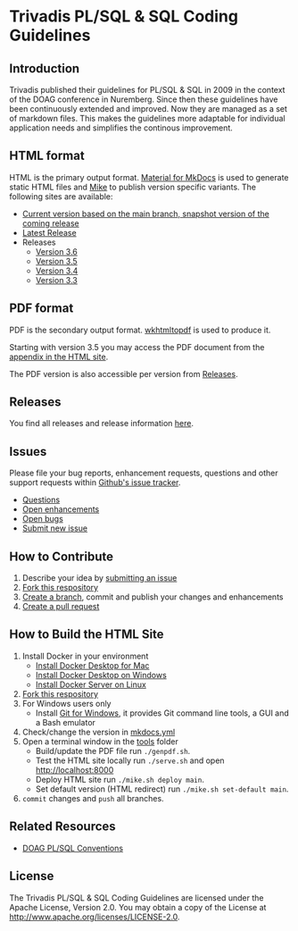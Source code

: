 # Trivadis PL/SQL &amp; SQL Coding Guidelines

## Introduction

Trivadis published their guidelines for PL/SQL &amp; SQL in 2009 in the context of the DOAG conference in Nuremberg. Since then these guidelines have been continuously extended and improved. Now they are managed as a set of markdown files. This makes the guidelines more adaptable for individual application needs and simplifies the continous improvement.

## HTML format

HTML is the primary output format. [Material for MkDocs](https://squidfunk.github.io/mkdocs-material/) is used to generate static HTML files and [Mike](https://github.com/jimporter/mike) to publish version specific variants. The following sites are available:

* [Current version based on the main branch, snapshot version of the coming release](https://trivadis.github.io/plsql-and-sql-coding-guidelines/main/)
* [Latest Release](https://trivadis.github.io/plsql-and-sql-coding-guidelines/)
* Releases
   * [Version 3.6](https://trivadis.github.io/plsql-and-sql-coding-guidelines/v3.6/)
   * [Version 3.5](https://trivadis.github.io/plsql-and-sql-coding-guidelines/v3.5/)
   * [Version 3.4](https://trivadis.github.io/plsql-and-sql-coding-guidelines/v3.4/)
   * [Version 3.3](https://trivadis.github.io/plsql-and-sql-coding-guidelines/v3.3/)

## PDF format

PDF is the secondary output format. [wkhtmltopdf](https://wkhtmltopdf.org/) is used to produce it. 

Starting with version 3.5 you may access the PDF document from the [appendix in the HTML site](https://trivadis.github.io/plsql-and-sql-coding-guidelines/main/9-appendix/appendix/). 

The PDF version is also accessible per version from [Releases](https://github.com/Trivadis/plsql-and-sql-coding-guidelines/releases).

## Releases

You find all releases and release information [here](https://github.com/trivadis/plsql-and-sql-coding-guidelines/releases).

## Issues
Please file your bug reports, enhancement requests, questions and other support requests within [Github's issue tracker](https://help.github.com/articles/about-issues/).

* [Questions](https://github.com/trivadis/plsql-and-sql-coding-guidelines/issues?q=is%3Aissue+label%3Aquestion)
* [Open enhancements](https://github.com/trivadis/plsql-and-sql-coding-guidelines/issues?q=is%3Aopen+is%3Aissue+label%3Aenhancement)
* [Open bugs](https://github.com/trivadis/plsql-and-sql-coding-guidelines/issues?q=is%3Aopen+is%3Aissue+label%3Abug)
* [Submit new issue](https://github.com/trivadis/plsql-and-sql-coding-guidelines/issues/new)

## How to Contribute

1. Describe your idea by [submitting an issue](https://github.com/trivadis/plsql-and-sql-coding-guidelines/issues/new)
2. [Fork this respository](https://github.com/trivadis/plsql-and-sql-coding-guidelines/fork)
3. [Create a branch](https://help.github.com/articles/creating-and-deleting-branches-within-your-repository/), commit and publish your changes and enhancements
4. [Create a pull request](https://help.github.com/articles/creating-a-pull-request/)

## How to Build the HTML Site

1. Install Docker in your environment
   * [Install Docker Desktop for Mac](https://docs.docker.com/docker-for-mac/install/)
   * [Install Docker Desktop on Windows](https://docs.docker.com/docker-for-windows/install/)
   * [Install Docker Server on Linux](https://docs.docker.com/install/#server)
2. [Fork this respository](https://github.com/trivadis/plsql-and-sql-coding-guidelines/fork)
3. For Windows users only
   * Install [Git for Windows](https://gitforwindows.org/), it provides Git command line tools, a GUI and a Bash emulator
4. Check/change the version in [mkdocs.yml](mkdocs.yml)
5. Open a terminal window in the [tools](tools) folder 
   * Build/update the PDF file
     run `./genpdf.sh`.
   * Test the HTML site locally
     run `./serve.sh` and open [http://localhost:8000](http://localhost:8000)
   * Deploy HTML site
     run `./mike.sh deploy main`.
   * Set default version (HTML redirect)
     run `./mike.sh set-default main`.
6. `commit` changes and `push` all branches.

## Related Resources
* [DOAG PL/SQL Conventions](https://github.com/Doag/PL-SQL-Conventions)

## License

The Trivadis PL/SQL & SQL Coding Guidelines are licensed under the Apache License, Version 2.0. You may obtain a copy of the License at <http://www.apache.org/licenses/LICENSE-2.0>.
